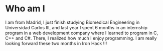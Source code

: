 # Who am I

I am from Madrid, I just finish studying Biomedical Engineering in Universidad Carlos III, and last year I spent 6 months in an internship program in a web development company where I learned to program in C, C++ and C#. There, I realized how much I enjoy programming. I am really looking forward these two months in Iron Hack !!!
